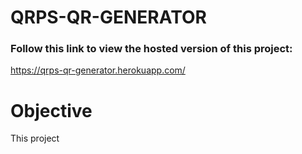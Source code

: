 # QRPS-QR-GENERATOR

### Follow this link to view the hosted version of this project:
https://qrps-qr-generator.herokuapp.com/

# Objective

This project 
